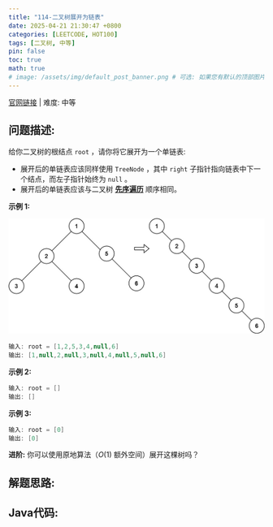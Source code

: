 ```yaml
---
title: "114-二叉树展开为链表"
date: 2025-04-21 21:30:47 +0800
categories: [LEETCODE, HOT100]
tags: [二叉树, 中等]
pin: false
toc: true
math: true
# image: /assets/img/default_post_banner.png # 可选: 如果您有默认的顶部图片，取消注释并修改路径
---
```


[官网链接](https://leetcode.cn/problems/flatten-binary-tree-to-linked-list/) \| 难度: 中等

## 问题描述: 

给你二叉树的根结点 `root` ，请你将它展开为一个单链表: 

- 展开后的单链表应该同样使用 `TreeNode` ，其中 `right` 子指针指向链表中下一个结点，而左子指针始终为 `null` 。
- 展开后的单链表应该与二叉树 [**先序遍历**](https://baike.baidu.com/item/先序遍历/6442839?fr=aladdin) 顺序相同。

**示例 1:**

![img](../../../../assets/img/posts/p114_0.jpg)

```java
输入: root = [1,2,5,3,4,null,6]
输出: [1,null,2,null,3,null,4,null,5,null,6]
```

**示例 2:**

```java
输入: root = []
输出: []
```

**示例 3:**

```java
输入: root = [0]
输出: [0]
```

**进阶:** 你可以使用原地算法（$O(1)$ 额外空间）展开这棵树吗？

## 解题思路: 



## Java代码: 

